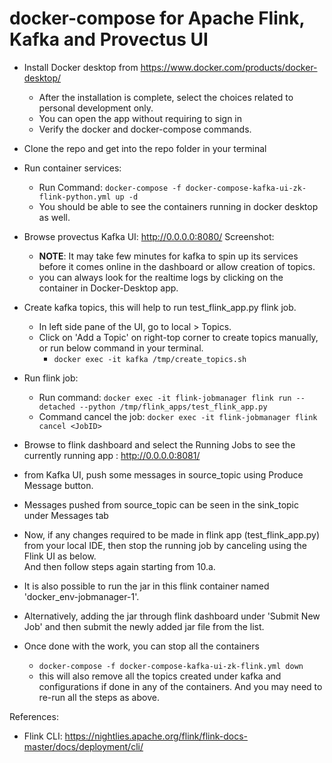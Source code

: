 <h1>docker-compose for Apache Flink, Kafka and Provectus UI</h1>

* Install Docker desktop from https://www.docker.com/products/docker-desktop/
  - After the installation is complete, select the choices related to personal development only.
  - You can open the app without requiring to sign in
  - Verify the docker and docker-compose commands.
* Clone the repo and get into the repo folder in your terminal
* Run container services:
    - Run Command: ```docker-compose -f docker-compose-kafka-ui-zk-flink-python.yml up -d```
    - You should be able to see the containers running in docker desktop as well.
* Browse provectus Kafka UI: http://0.0.0.0:8080/
Screenshot:
    - **NOTE**: It may take few minutes for kafka to spin up its services before it comes online in the dashboard or allow creation of topics.
    - you can always look for the realtime logs by clicking on the container in Docker-Desktop app.
* Create kafka topics, this will help to run test_flink_app.py flink job.
    - In left side pane of the UI, go to local > Topics. 
    - Click on 'Add a Topic' on right-top corner to create topics manually, or run below command in your terminal.
      - ```docker exec -it kafka /tmp/create_topics.sh```

* Run flink job:
    - Run command: ```docker exec -it flink-jobmanager flink run --detached --python /tmp/flink_apps/test_flink_app.py```
    - Command cancel the job: ```docker exec -it flink-jobmanager flink cancel <JobID>```
* Browse to flink dashboard and select the Running Jobs to see the currently running app : http://0.0.0.0:8081/
* from Kafka UI, push some messages in source_topic using Produce Message button.
* Messages pushed from source_topic can be seen in the sink_topic under Messages tab
* Now, if any changes required to be made in flink app (test_flink_app.py) from your local IDE, then stop the running job by canceling using the Flink UI as below. 
<br>And then follow steps again starting from 10.a.
* It is also possible to run the jar in this flink container named 'docker_env-jobmanager-1'.
* Alternatively, adding the jar through flink dashboard under 'Submit New Job' and then submit the newly added jar file from the list.
* Once done with the work, you can stop all the containers
    - ```docker-compose -f docker-compose-kafka-ui-zk-flink.yml down```
    - this will also remove all the topics created under kafka and configurations if done in any of the containers. And you may need to re-run all the steps as above.


References:
* Flink CLI: https://nightlies.apache.org/flink/flink-docs-master/docs/deployment/cli/
